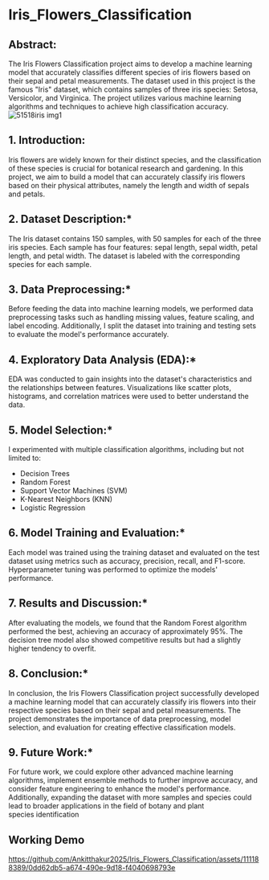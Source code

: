 # Iris_Flowers_Classification
## Abstract:
The Iris Flowers Classification project aims to develop a machine learning model that accurately classifies different species of iris flowers based on their sepal and petal measurements. The dataset used in this project is the famous "Iris" dataset, which contains samples of three iris species: Setosa, Versicolor, and Virginica. The project utilizes various machine learning algorithms and techniques to achieve high classification accuracy.
![51518iris img1](https://github.com/Ankitthakur2025/Iris_Flowers_Classification/assets/111188389/8e9a601c-5eb3-4323-b6be-d5ea5f807d98)

## 1. Introduction:
Iris flowers are widely known for their distinct species, and the classification of these species is crucial for botanical research and gardening. In this project, we aim to build a model that can accurately classify iris flowers based on their physical attributes, namely the length and width of sepals and petals.
## 2. Dataset Description:*
The Iris dataset contains 150 samples, with 50 samples for each of the three iris species. Each sample has four features: sepal length, sepal width, petal length, and petal width. The dataset is labeled with the corresponding species for each sample.
## 3. Data Preprocessing:*
Before feeding the data into machine learning models, we performed data preprocessing tasks such as handling missing values, feature scaling, and label encoding. Additionally, I split the dataset into training and testing sets to evaluate the model's performance accurately.
## 4. Exploratory Data Analysis (EDA):*
EDA was conducted to gain insights into the dataset's characteristics and the relationships between features. Visualizations like scatter plots, histograms, and correlation matrices were used to better understand the data.
## 5. Model Selection:*
I experimented with multiple classification algorithms, including but not limited to:
- Decision Trees
- Random Forest
- Support Vector Machines (SVM)
- K-Nearest Neighbors (KNN)
- Logistic Regression
## 6. Model Training and Evaluation:*
Each model was trained using the training dataset and evaluated on the test dataset using metrics such as accuracy, precision, recall, and F1-score. Hyperparameter tuning was performed to optimize the models' performance.

## 7. Results and Discussion:*
After evaluating the models, we found that the Random Forest algorithm performed the best, achieving an accuracy of approximately 95%. The decision tree model also showed competitive results but had a slightly higher tendency to overfit.

## 8. Conclusion:*
In conclusion, the Iris Flowers Classification project successfully developed a machine learning model that can accurately classify iris flowers into their respective species based on their sepal and petal measurements. The project demonstrates the importance of data preprocessing, model selection, and evaluation for creating effective classification models.

## 9. Future Work:*
For future work, we could explore other advanced machine learning algorithms, implement ensemble methods to further improve accuracy, and consider feature engineering to enhance the model's performance. Additionally, expanding the dataset with more samples and species could lead to broader applications in the field of botany and plant species identification
## Working Demo
https://github.com/Ankitthakur2025/Iris_Flowers_Classification/assets/111188389/0dd62db5-a674-490e-9d18-f4040698793e




